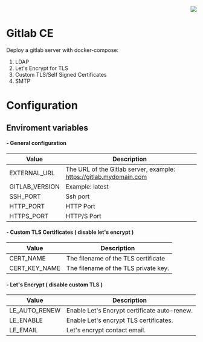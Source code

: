 <p align="right">
  <a href="https://viaops.com" alt="Contributors">
    <img src="https://img.shields.io/badge/gitlab--ce--docker-master-brightgreen" /></a></p>
    
# Gitlab CE 
Deploy a gitlab server with docker-compose:
1) LDAP 
2) Let's Encrypt for TLS
3) Custom TLS/Self Signed Certificates
4) SMTP

# Configuration
## Enviroment variables
#### - General configuration 
Value | Description
------------ | -------------
EXTERNAL_URL | The URL of the Gitlab server, example: https://gitlab.mydomain.com
GITLAB_VERSION | Example: latest 
SSH_PORT | Ssh port  
HTTP_PORT | HTTP Port 
HTTPS_PORT | HTTP/S Port

#### - Custom TLS Certificates ( disable let's encrypt ) 
Value | Description
------------ | -------------
CERT_NAME | The filename of the TLS certificate
CERT_KEY_NAME | The filename of the TLS private key. 

#### - Let's Encrypt ( disable custom TLS )
Value | Description
------------ | -------------
LE_AUTO_RENEW | Enable Let's Encrypt certificate auto-renew. 
LE_ENABLE | Enable Let's encrypt TLS certificates.
LE_EMAIL | Let's encrypt contact email.


